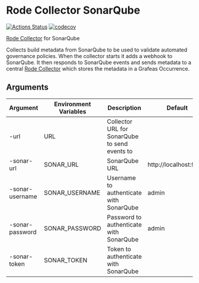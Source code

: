 # Rode Collector SonarQube

[![Actions Status](https://github.com/liatrio/rode-collector-sonarqube/workflows/build/badge.svg)](https://github.com/liatrio/rode-collector-sonarqube/actions)
[![codecov](https://codecov.io/gh/liatrio/rode-collector-sonarqube/branch/main/graph/badge.svg?token=YK62AO2TNX)](https://codecov.io/gh/liatrio/rode-collector-sonarqube)

[Rode Collector](https://github.com/liatrio/rode-collector-service) for SonarQube 

Collects build metadata from SonarQube to be used to validate automated governance policies. When the collector starts it adds a webhook to SonarQube. It then responds to SonarQube events and sends metadata to a central [Rode Collector](https://github.com/liatrio/rode-collector-service) which stores the metadata in a Grafeas Occurrence.

## Arguments
| Argument | Environment Variables | Description | Default | Required |
|----------|-----------------------|-------------|---------|----------|
| -url            | URL            | Collector URL for SonarQube to send events to |  | [x] |
| -sonar-url      | SONAR_URL      | SonarQube URL | http://localhost:9000 | [x] |
| -sonar-username | SONAR_USERNAME | Username to authenticate with SonarQube | admin | if token not set |
| -sonar-password | SONAR_PASSWORD | Password to authenticate with SonarQube | admin | if token not set |
| -sonar-token    | SONAR_TOKEN    | Token to authenticate with SonarQube | | overrides username and password |
